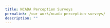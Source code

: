 ```yaml
---
title: NCADA Perception Surveys
permalink: /our-work/ncada-perception-surveys/
description: ""
---
```


